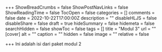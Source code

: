 +++
ShowBreadCrumbs = false
ShowPostNavLinks = false
ShowReadingTime = false
TocOpen = false
categories = []
comments = false
date = 2022-10-22T17:00:00Z
description = ""
disableHLJS = false
disableShare = false
draft = true
hideSummary = false
hidemeta = false
searchHidden = false
showToc = false
tags = []
title = "Modul 3"
url = ""
[cover]
alt = ""
caption = ""
hidden = false
image = ""
relative = false

+++
Ini adalah isi dari paket modul 2